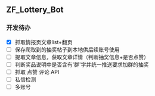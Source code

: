## ZF_Lottery_Bot
### 开发待办
- [x] 抓取情报页文章list+翻页
- [ ] 保存爬取到的抽奖帖子到本地供后续账号使用
- [ ] 提取文章信息，获取文章详情（判断抽奖信息+是否点赞）
- [ ] 判断奖品说明中是否含有'群'字并统一推送要求加群的抽奖
- [ ] 抓取 点赞 评论 API
- [ ] 私信检测
- [ ] 多账号
